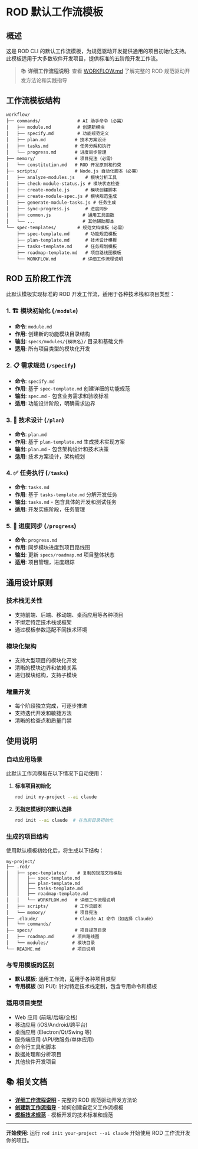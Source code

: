 # ROD 默认工作流模板

## 概述

这是 ROD CLI 的默认工作流模板，为规范驱动开发提供通用的项目初始化支持。此模板适用于大多数软件开发项目，提供标准的五阶段开发工作流。

> 📚 **详细工作流程说明**: 查看 [WORKFLOW.md](./WORKFLOW.md) 了解完整的 ROD 规范驱动开发方法论和实践指导

## 工作流模板结构

```
workflow/
├── commands/              # AI 助手命令（必需）
│   ├── module.md          # 创建新模块
│   ├── specify.md         # 功能规范定义
│   ├── plan.md           # 技术方案设计
│   ├── tasks.md          # 任务分解和执行
│   └── progress.md       # 进度同步管理
├── memory/               # 项目宪法（必需）
│   └── constitution.md   # ROD 开发原则和约束
├── scripts/              # Node.js 自动化脚本（必需）
│   ├── analyze-modules.js    # 模块分析工具
│   ├── check-module-status.js # 模块状态检查
│   ├── create-module.js      # 模块创建脚本
│   ├── create-module-spec.js # 模块规范生成
│   ├── generate-module-tasks.js # 任务生成
│   ├── sync-progress.js      # 进度同步
│   ├── common.js            # 通用工具函数
│   └── ...                  # 其他辅助脚本
└── spec-templates/        # 规范文档模板（必需）
    ├── spec-template.md      # 功能规范模板
    ├── plan-template.md      # 技术设计模板
    ├── tasks-template.md     # 任务规划模板
    ├── roadmap-template.md   # 项目路线图模板
    └── WORKFLOW.md          # 详细工作流程说明
```

## ROD 五阶段工作流

此默认模板实现标准的 ROD 开发工作流，适用于各种技术栈和项目类型：

### 1. 🏗️ 模块初始化 (`/module`)
- **命令**: `module.md`
- **作用**: 创建新的功能模块目录结构
- **输出**: `specs/modules/{模块名}/` 目录和基础文件
- **适用**: 所有项目类型的模块化开发

### 2. 📋 需求规范 (`/specify`)
- **命令**: `specify.md`
- **作用**: 基于 `spec-template.md` 创建详细的功能规范
- **输出**: `spec.md` - 包含业务需求和验收标准
- **适用**: 功能设计阶段，明确需求边界

### 3. 🎯 技术设计 (`/plan`)
- **命令**: `plan.md`
- **作用**: 基于 `plan-template.md` 生成技术实现方案
- **输出**: `plan.md` - 包含架构设计和技术决策
- **适用**: 技术方案设计，架构规划

### 4. ✅ 任务执行 (`/tasks`)
- **命令**: `tasks.md`
- **作用**: 基于 `tasks-template.md` 分解开发任务
- **输出**: `tasks.md` - 包含具体的开发和测试任务
- **适用**: 开发实施阶段，任务管理

### 5. 🔄 进度同步 (`/progress`)
- **命令**: `progress.md`
- **作用**: 同步模块进度到项目路线图
- **输出**: 更新 `specs/roadmap.md` 项目整体状态
- **适用**: 项目管理，进度跟踪

## 通用设计原则

### 技术栈无关性
- 支持前端、后端、移动端、桌面应用等各种项目
- 不绑定特定技术栈或框架
- 通过模板参数适配不同技术环境

### 模块化架构
- 支持大型项目的模块化开发
- 清晰的模块边界和依赖关系
- 递归模块结构，支持子模块

### 增量开发
- 每个阶段独立完成，可逐步推进
- 支持迭代开发和敏捷方法
- 清晰的检查点和质量门禁

## 使用说明

### 自动应用场景
此默认工作流模板在以下情况下自动使用：

1. **标准项目初始化**
   ```bash
   rod init my-project --ai claude
   ```

2. **无指定模板时的默认选择**
   ```bash
   rod init --ai claude  # 在当前目录初始化
   ```

### 生成的项目结构
使用默认模板初始化后，将生成以下结构：
```
my-project/
├── .rod/
│   ├── spec-templates/    # 复制的规范文档模板
│   │   ├── spec-template.md
│   │   ├── plan-template.md
│   │   ├── tasks-template.md
│   │   ├── roadmap-template.md
│   │   └── WORKFLOW.md   # 详细工作流程说明
│   ├── scripts/          # 工作流脚本
│   └── memory/           # 项目宪法
├── .claude/              # Claude AI 命令（如选择 Claude）
│   └── commands/
├── specs/                # 项目规范目录
│   ├── roadmap.md       # 项目路线图
│   └── modules/         # 模块目录
└── README.md            # 项目说明
```

### 与专用模板的区别
- **默认模板**: 通用工作流，适用于各种项目类型
- **专用模板** (如 PUI): 针对特定技术栈定制，包含专用命令和模板

### 适用项目类型
- Web 应用 (前端/后端/全栈)
- 移动应用 (iOS/Android/跨平台)
- 桌面应用 (Electron/Qt/Swing 等)
- 服务端应用 (API/微服务/单体应用)
- 命令行工具和脚本
- 数据处理和分析项目
- 其他软件开发项目

## 📚 相关文档

- **[详细工作流程说明](./WORKFLOW.md)** - 完整的 ROD 规范驱动开发方法论
- **[创建新工作流指导](./CREATE-WORKFLOW.md)** - 如何创建自定义工作流模板
- **[模板技术规范](./TEMPLATE-SPECIFICATIONS.md)** - 模板开发的技术标准和规范

---

**开始使用**: 运行 `rod init your-project --ai claude` 开始使用 ROD 工作流开发你的项目。

